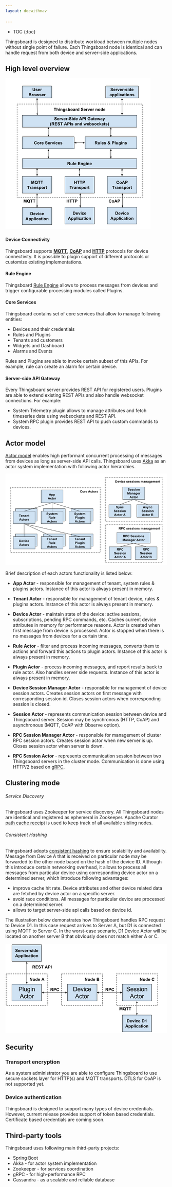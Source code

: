 ```yaml
---
layout: docwithnav

---
```


* TOC
{:toc}

Thingsboard is designed to distribute workload between multiple nodes without single point of failure.
Each Thingsboard node is identical and can handle request from both device and server-side applications. 
 
## High level overview

 ![image](/images/reference/architecture-in-brief.png)

#### Device Connectivity

Thingsboard supports [**MQTT**](/docs/reference/mqtt-api/), [**CoAP**](/docs/reference/coap-api/) and [**HTTP**](/docs/reference/http-api/) protocols for device connectivity. 
It is possible to plugin support of different protocols or customize existing implementations.

#### Rule Engine

Thingsboard [Rule Engine](/docs/user-guide/rule-engine/) allows to process messages from devices and trigger configurable processing modules called Plugins.

#### Core Services

Thingsboard contains set of core services that allow to manage following entities:

 * Devices and their credentials
 * Rules and Plugins
 * Tenants and customers
 * Widgets and Dashboard
 * Alarms and Events
 
Rules and Plugins are able to invoke certain subset of this APIs. For example, rule can create an alarm for certain device.

#### Server-side API Gateway

Every Thingsboard server provides REST API for registered users. 
Plugins are able to extend existing REST APIs and also handle websocket connections. 
For example:
 - System Telemetry plugin allows to manage attributes and fetch timeseries data using websockets and REST API.
 - System RPC plugin provides REST API to push custom commands to devices.

## Actor model

[Actor model](https://en.wikipedia.org/wiki/Actor_model) enables high performant concurrent processing of messages from devices as long as server-side API calls.
Thingsboard uses [Akka](http://akka.io/) as an actor system implementation with following actor hierarchies.

 ![image](/images/reference/actor-system-hierarchies.png)

Brief description of each actors functionality is listed below:

 * **App Actor** - responsible for management of tenant, system rules & plugins actors. 
 Instance of this actor is always present in memory.
 * **Tenant Actor** - responsible for management of tenant device, rules & plugins actors. 
 Instance of this actor is always present in memory.
 * **Device Actor** - maintain state of the device: active sessions, subscriptions, pending RPC commands, etc. 
 Caches current device attributes in memory for performance reasons.
 Actor is created when first message from device is processed. Actor is stopped when there is no messages from devices for a certain time.
 * **Rule Actor** - filter and process incoming messages, converts them to actions and forward this actions to plugin actors. 
 Instance of this actor is always present in memory.
 * **Plugin Actor** - process incoming messages, and report results back to rule actor. Also handles server side requests. 
 Instance of this actor is always present in memory.
 
 * **Device Session Manager Actor** - responsible for management of device session actors. 
 Creates session actors on first message with corresponding session id. Closes session actors when corresponding session is closed. 
 * **Session Actor** - represents communication session between device and Thingsboard server. 
 Session may be synchronous (HTTP, CoAP) and asynchronous (MQTT, CoAP with Observe option).
 
 * **RPC Session Manager Actor** - responsible for management of cluster RPC session actors.
 Creates session actor when new server is up. Closes session actor when server is down.
 * **RPC Session Actor** - represents communication session between two Thingsboard servers in the cluster mode.
 Communication is done using HTTP/2 based on [gRPC](http://www.grpc.io/). 

## Clustering mode

###### Service Discovery

Thingsboard uses Zookeeper for service discovery. 
All Thingsboard nodes are identical and registered as ephemeral in Zookeeper. Apache Curator [path cache receipt](http://curator.apache.org/curator-recipes/path-cache.html) is used to keep track of all available sibling nodes.  

###### Consistent Hashing

Thingsboard adopts [consistent hashing](https://dzone.com/articles/simple-magic-consistent) to ensure scalability and availability.
Message from Device A that is received on particular node may be forwarded to the other node based on the hash of the device ID.
Although this introduce certain networking overhead, 
it allows to process all messages from particular device using corresponding device actor on a determined server, which introduce following advantages:

 * improve cache hit rate. Device attributes and other device related data are fetched by device actor on a specific server.
 * avoid race conditions. All messages for particular device are processed on a determined server.
 * allows to target server-side api calls based on device id.
   
The illustration below demonstrates how Thingsboard handles RPC request to Device D1. 
In this case request arrives to Server A, but D1 is connected using MQTT to Server C. 
In the worst-case scenario, D1 Device Actor will be located on another server B that obviously does not match either A or C.

 ![image](/images/reference/cluster-mode-rpc-request.png)

## Security

### Transport encryption

As a system administrator you are able to configure Thingsboard to use secure sockets layer for HTTP(s) and MQTT transports.
DTLS for CoAP is not supported yet.

### Device authentication

Thingsboard is designed to support many types of device credentials. 
However, current release provides support of token based credentials.
Certificate based credentials are coming soon.

## Third-party tools

Thingsboard uses following main third-party projects:
 
 * Spring Boot
 * Akka - for actor system implementation
 * Zookeeper - for services coordination 
 * gRPC - for high-performance RPC 
 * Cassandra - as a scalable and reliable database

